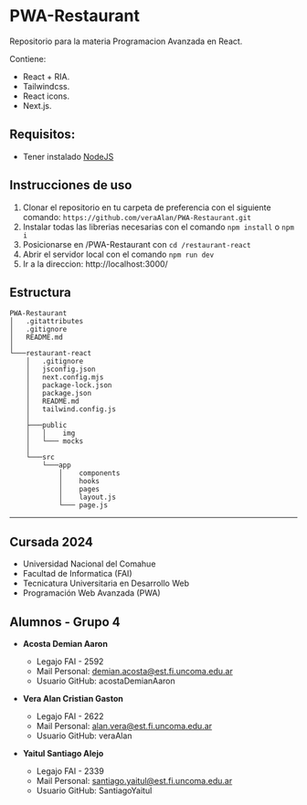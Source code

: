 # PWA-Restaurant
Repositorio para la materia Programacion Avanzada en React. 

Contiene:
- React + RIA.
- Tailwindcss.
- React icons.
- Next.js.

## Requisitos:
- Tener instalado [NodeJS](https://nodejs.org/en/download)

## Instrucciones de uso
1. Clonar el repositorio en tu carpeta de preferencia con el siguiente comando: ```https://github.com/veraAlan/PWA-Restaurant.git```
2. Instalar todas las librerias necesarias con el comando ```npm install``` o ```npm i```
3. Posicionarse en /PWA-Restaurant con ```cd /restaurant-react```
4. Abrir el servidor local con el comando ```npm run dev```
5. Ir a la direccion: http://localhost:3000/

## Estructura

```
PWA-Restaurant
│   .gitattributes
│   .gitignore
│   README.md
│
└───restaurant-react
    │   .gitignore
    │   jsconfig.json
    │   next.config.mjs
    │   package-lock.json
    │   package.json
    │   README.md
    │   tailwind.config.js
    │
    ├───public
    │   │    img
    │   └─── mocks
    │ 
    └───src
        └───app
            │    components
            │    hooks
            │    pages
            │    layout.js
            └─── page.js
```
---

## Cursada 2024

- Universidad Nacional del Comahue
- Facultad de Informatica (FAI)
- Tecnicatura Universitaria en Desarrollo Web
- Programación Web Avanzada (PWA)

## Alumnos - Grupo 4

- **Acosta Demian Aaron**

  - Legajo FAI - 2592
  - Mail Personal: demian.acosta@est.fi.uncoma.edu.ar
  - Usuario GitHub: acostaDemianAaron

- **Vera Alan Cristian Gaston**

  - Legajo FAI - 2622
  - Mail Personal: alan.vera@est.fi.uncoma.edu.ar
  - Usuario GitHub: veraAlan

- **Yaitul Santiago Alejo**

  - Legajo FAI - 2339
  - Mail Personal: santiago.yaitul@est.fi.uncoma.edu.ar
  - Usuario GitHub: SantiagoYaitul
